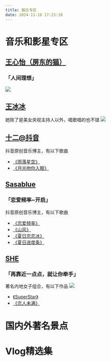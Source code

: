 ```yaml
---
title: 娱乐专区
date: 2024-11-16 17:23:18
---
```

# 音乐和影星专区
## [王心怡（房东的猫）](https://baike.baidu.com/item/%E7%8E%8B%E5%BF%83%E6%80%A1/58555742)
### 「人间理想」
![](https://yanyan2-1321373595.cos.ap-nanjing.myqcloud.com/20220122235423_572a7.thumb.400_0%5B1%5D.jpg)
## [王冰冰](https://baike.baidu.com/item/%E7%8E%8B%E5%86%B0%E5%86%B0/53823440)
她除了是美女央视主持人以外，唱歌唱的也不错
![](https://t10.baidu.com/it/u=2877673960,203140386&fm=30&app=106&f=JPEG?w=640&h=817&s=B404DA144941C6C4F63669C00300E0A8)
## [十二@抖音](https://www.douyin.com/user/MS4wLjABAAAAXkUWsLKzWTDG76h5RHDgJfhwKWwuVMULo9JV5j9EKOU)
抖音原创音乐博主，有以下歌曲
- [《雨落星空》](https://c6.y.qq.com/base/fcgi-bin/u?__=whC0QCKCg5kg)
- [《月光吻你入眠》](https://c6.y.qq.com/base/fcgi-bin/u?__=iaeu2mXiAMb8)
## [Sasablue](https://www.douyin.com/user/MS4wLjABAAAA9IxpRjljD4hiVJD9Udrw09ODtjZbRdgC1Lnfw2j4S58)
### 「恋爱频率~开启」
抖音原创音乐博主，有以下歌曲
- [《恋爱频率》](https://c6.y.qq.com/base/fcgi-bin/u?__=SpWOOFl70haR)
- [《山风》](https://c6.y.qq.com/base/fcgi-bin/u?__=bYAGdpE2gvea)
- [《夏日恋恋冰》](https://c6.y.qq.com/base/fcgi-bin/u?__=nhF54mUt5rKw)
- [《夏日进度条》](https://c6.y.qq.com/base/fcgi-bin/u?__=PfdeViN9WZuS)
## [SHE](https://baike.baidu.com/item/S.H.E/138270)
### 「再靠近一点点，就让你牵手」
著名内地女子组合，有以下作品
![](https://tse2-mm.cn.bing.net/th/id/OIP-C.MAEmPaFy5rQq3PC2UQxXrQHaE9?rs=1&pid=ImgDetMain)
- [《SuperStar》](https://c6.y.qq.com/base/fcgi-bin/u?__=f2LCcZ0p0UCU)
- [《恋人未满》](https://c6.y.qq.com/base/fcgi-bin/u?__=j0My9s)
# 国内外著名景点
# Vlog精选集




